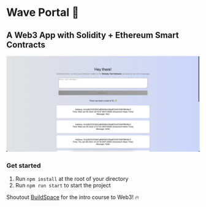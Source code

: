 # Wave Portal 👋 

## A Web3 App with Solidity + Ethereum Smart Contracts

![Screenshot](https://github.com/Mo-Ali98/waveportal-project/blob/main/screenshots/screenshot-1.png)


### Get started
1. Run `npm install` at the root of your directory
2. Run `npm run start` to start the project


Shoutout [BuildSpace](https://buildspace.so/) for the intro course to Web3! 🔥
